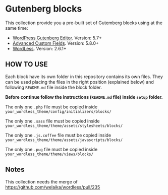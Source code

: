 
# Gutenberg blocks

This collection provide you a pre-built set of Gutemberg blocks using at the same time:
- [WordPress Gutenberg Editor](https://github.com/WordPress/gutenberg). Version: 5.7+
- [Advanced Custom Fields](https://github.com/AdvancedCustomFields/acf). Version: 5.8.0+
- [WordLess](https://github.com/welaika/wordless). Version: 2.6.1+

## HOW TO USE

Each block have its own folder in this repository contains its own files. They can be used placing the files in the right position (explained below) and following `README.md` file inside the block folder.

**Before continue follow the instructions (`README.md` file) inside `setup` folder.**

The only one `.php` file must be copied inside `your_wordless_theme/config/initializers/blocks/`

The only one `.sass` file must be copied inside `your_wordless_theme/theme/assets/stylesheets/blocks/`

The only one `.js.coffee` file must be copied inside `your_wordless_theme/theme/assets/javascripts/blocks/`

The only one `.pug` file must be copied inside `your_wordless_theme/theme/views/blocks/`


## Notes

This collection needs the merge of https://github.com/welaika/wordless/pull/235
